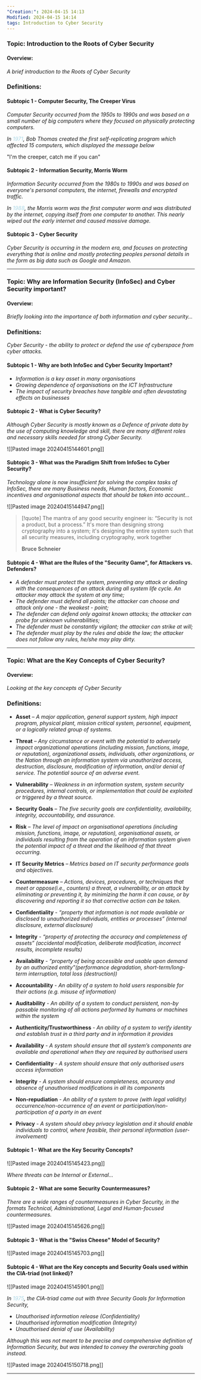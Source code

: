 ```yaml
---
"Creation:": 2024-04-15 14:13
Modified: 2024-04-15 14:14
tags: Introduction to Cyber Security
---
```

### Topic: Introduction to the Roots of Cyber Security
#### Overview: 
*A brief introduction to the Roots of Cyber Security*

### Definitions:



#### Subtopic 1 - Computer Security, The Creeper Virus

*Computer Security occurred from the 1950s to 1990s and was based on a small number of big computers where they focused on physically protecting computers.*

*In <span style="color:lightblue;">1971</span>, Bob Thomas created the first self-replicating program which affected 15 computers, which displayed the message below*

"I'm the creeper, catch me if you can"

#### Subtopic 2 - Information Security, Morris Worm

*Information Security occurred from the 1980s to 1990s and was based on everyone's personal computers, the internet, firewalls and encrypted traffic.*

*In <span style="color:lightblue;">1988</span>, the Morris worm was the first computer worm and was distributed by the internet, copying itself from one computer to another. This nearly wiped out the early internet and caused massive damage.*

#### Subtopic 3 - Cyber Security

*Cyber Security is occurring in the modern era, and focuses on protecting everything that is online and mostly protecting peoples personal details in the form as big data such as Google and Amazon.*

---

### Topic: Why are Information Security (InfoSec) and Cyber Security important?
#### Overview: 
*Briefly looking into the importance of both information and cyber security...*

### Definitions:

*Cyber Security - the ability to protect or defend the use of cyberspace from cyber attacks.*

#### Subtopic 1 - Why are both InfoSec and Cyber Security Important?

- *Information is a key asset in many organisations*
- *Growing dependence of organisations on the ICT Infrastructure*
- *The impact of security breaches have tangible and often devastating effects on businesses*

#### Subtopic 2 - What is Cyber Security?

*Although Cyber Security is mostly known as a Defence of private data by the use of computing knowledge and skill, there are many different roles and necessary skills needed for strong Cyber Security.*

![[Pasted image 20240415144601.png]]

#### Subtopic 3 - What was the Paradigm Shift from InfoSec to Cyber Security?

*Technology alone is now insufficient for solving the complex tasks of InfoSec, there are many Business needs, Human factors, Economic incentives and organisational aspects that should be taken into account...*

![[Pasted image 20240415144947.png]]

>[!quote]
>The mantra of any good security engineer is: “Security is not a product, but a process.” It's more than designing strong cryptography into a system; it's designing the entire system such that all security measures, including cryptography, work together
>
>**Bruce Schneier**

#### Subtopic 4 - What are the Rules of the "Security Game", for Attackers vs. Defenders?

- *A defender must protect the system, preventing any attack or dealing with the consequences of an attack during all system life cycle. An attacker may attack the system at any time;*
-  *The defender must defend all points; the attacker can choose and attack only one - the weakest - point;*
- *The defender can defend only against known attacks; the attacker can probe for unknown vulnerabilities;*
- *The defender must be constantly vigilant; the attacker can strike at will;*
- *The defender must play by the rules and abide the law; the attacker does not follow any rules, he/she may play dirty.*

***

### Topic: What are the Key Concepts of Cyber Security?
#### Overview: 
*Looking at the key concepts of Cyber Security*

### Definitions:

- **Asset** – *A major application, general support system, high impact program, physical plant, mission critical system, personnel, equipment, or a logically related group of systems.*
- **Threat** – *Any circumstance or event with the potential to adversely impact organizational operations (including mission, functions, image, or reputation), organizational assets, individuals, other organizations, or the Nation through an information system via unauthorized access, destruction, disclosure, modification of information, and/or denial of service. The potential source of an adverse event.*
- **Vulnerability** – *Weakness in an information system, system security procedures, internal controls, or implementation that could be exploited or triggered by a threat source.*
- **Security Goals** – *The five security goals are confidentiality, availability, integrity, accountability, and assurance.*
- **Risk** – *The level of impact on organisational operations (including mission, functions, image, or reputation), organisational assets, or individuals resulting from the operation of an information system given the potential impact of a threat and the likelihood of that threat occurring.*
- **IT Security Metrics** – *Metrics based on IT security performance goals and objectives.*
- **Countermeasure** – *Actions, devices, procedures, or techniques that meet or oppose(i.e., counters) a threat, a vulnerability, or an attack by eliminating or preventing it, by minimizing the harm it can cause, or by discovering and reporting it so that corrective action can be taken.*

- **Confidentiality** - *“property that information is not made available or disclosed to unauthorized individuals, entities or processes” (internal disclosure, external disclosure)*
- **Integrity** - *“property of protecting the accuracy and completeness of assets” (accidental modification, deliberate modification, incorrect results, incomplete results)*
- **Availability** - *“property of being accessible and usable upon demand by an authorized entity”(performance degradation, short-term/long-term interruption, total loss (destruction))*

- **Accountability** - *An ability of a system to hold users responsible for their actions (e.g. misuse of information)*
- **Auditability** - *An ability of a system to conduct persistent, non-by passable monitoring of all actions performed by humans or machines within the system*
- **Authenticity/Trustworthiness** - *An ability of a system to verify identity and establish trust in a third party and in information it provides*
- **Availability** - *A system should ensure that all system’s components are available and operational when they are required by authorised users*
- **Confidentiality** - *A system should ensure that only authorised users access information*
- **Integrity** - *A system should ensure completeness, accuracy and absence of unauthorised modifications in all its components*
- **Non-repudiation** - *An ability of a system to prove (with legal validity) occurrence/non-occurrence of an event or participation/non-participation of a party in an event*
- **Privacy** - *A system should obey privacy legislation and it should enable individuals to control, where feasible, their personal information (user-involvement)*

#### Subtopic 1 - What are the Key Security Concepts?

![[Pasted image 20240415145423.png]]

*Where threats can be Internal or External...*

#### Subtopic 2 - What are some Security Countermeasures?

*There are a wide ranges of countermeasures in Cyber Security, in the formats Technical, Administrational, Legal and Human-focused countermeasures.*

![[Pasted image 20240415145626.png]]

#### Subtopic 3 - What is the "Swiss Cheese" Model of Security?

![[Pasted image 20240415145703.png]]

#### Subtopic 4 - What are the Key concepts and Security Goals used within the CIA-triad (not linked)?

![[Pasted image 20240415145901.png]]

*In <span style="color:lightblue;">1975</span>, the CIA-triad came out with three Security Goals for Information Security,*
- *Unauthorised information release (Confidentiality)*
- *Unauthorised information modification (Integrity)*
- *Unauthorised denial of use (Availability)*

*Although this was not meant to be precise and comprehensive definition of Information Security, but was intended to convey the overarching goals instead.*

![[Pasted image 20240415150718.png]]

***